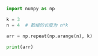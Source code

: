 ```python
import numpy as np

k = 3
n = 4  # 数组的长度为 n*k

arr = np.repeat(np.arange(n), k)

print(arr)

```



